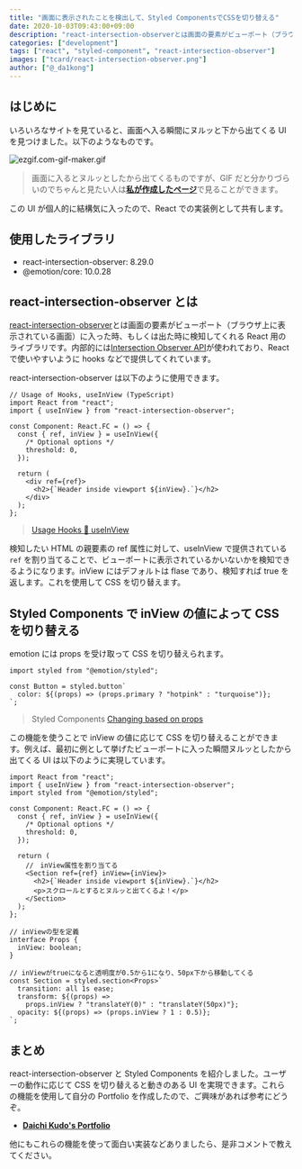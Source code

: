 ```yaml
---
title: "画面に表示されたことを検出して、Styled ComponentsでCSSを切り替える"
date: 2020-10-03T09:43:00+09:00
description: "react-intersection-observerとは画面の要素がビューポート（ブラウザ上に表示されている画面）に入った時、もしくは出た時に検知してくれる React 用のライブラリです。"
categories: ["development"]
tags: ["react", "styled-component", "react-intersection-observer"]
images: ["tcard/react-intersection-observer.png"]
author: ["@_da1kong"]
---
```


## はじめに

いろいろなサイトを見ていると、画面へ入る瞬間にヌルッと下から出てくる UI を見つけました。以下のようなものです。

![ezgif.com-gif-maker.gif](https://kudolog.net/posts/react-intersection-observer.gif)

> 画面に入るとヌルッとしたから出てくるものですが、GIF だと分かりづらいのでちゃんと見たい人は[**私が作成したページ**](https://kudoa-portfolio.vercel.app/)で見ることができます。

この UI が個人的に結構気に入ったので、React での実装例として共有します。

## 使用したライブラリ

- react-intersection-observer: 8.29.0
- @emotion/core: 10.0.28

## react-intersection-observer とは

[react-intersection-observer](https://github.com/thebuilder/react-intersection-observer)とは画面の要素がビューポート（ブラウザ上に表示されている画面）に入った時、もしくは出た時に検知してくれる React 用のライブラリです。内部的には[Intersection Observer API](https://developer.mozilla.org/ja/docs/Web/API/Intersection_Observer_API)が使われており、React で使いやすいように hooks などで提供してくれています。

react-intersection-observer は以下のように使用できます。

```tsx
// Usage of Hooks, useInView (TypeScript)
import React from "react";
import { useInView } from "react-intersection-observer";

const Component: React.FC = () => {
  const { ref, inView } = useInView({
    /* Optional options */
    threshold: 0,
  });

  return (
    <div ref={ref}>
      <h2>{`Header inside viewport ${inView}.`}</h2>
    </div>
  );
};
```

> [Usage Hooks 🎣 useInView](https://github.com/thebuilder/react-intersection-observer)

検知したい HTML の親要素の ref 属性に対して、useInView で提供されている `ref` を割り当てることで、ビューポートに表示されているかいないかを検知できるようになります。inView にはデフォルトは flase であり、検知すれば true を返します。これを使用して CSS を切り替えます。

## Styled Components で inView の値によって CSS を切り替える

emotion には props を受け取って CSS を切り替えられます。

```tsx
import styled from "@emotion/styled";

const Button = styled.button`
  color: ${(props) => (props.primary ? "hotpink" : "turquoise")};
`;
```

> Styled Components [Changing based on props](https://emotion.sh/docs/styled)

この機能を使うことで inView の値に応じて CSS を切り替えることができます。例えば、最初に例として挙げたビューポートに入った瞬間ヌルッとしたから出てくる UI は以下のように実現しています。

```tsx
import React from "react";
import { useInView } from "react-intersection-observer";
import styled from "@emotion/styled";

const Component: React.FC = () => {
  const { ref, inView } = useInView({
    /* Optional options */
    threshold: 0,
  });

  return (
    //　inView属性を割り当てる
    <Section ref={ref} inView={inView}>
      <h2>{`Header inside viewport ${inView}.`}</h2>
      <p>スクロールとするとヌルッと出てくるよ！</p>
    </Section>
  );
};

// inViewの型を定義
interface Props {
  inView: boolean;
}

// inViewがtrueになると透明度が0.5から1になり、50px下から移動してくる
const Section = styled.section<Props>`
  transition: all 1s ease;
  transform: ${(props) =>
    props.inView ? "translateY(0)" : "translateY(50px)"};
  opacity: ${(props) => (props.inView ? 1 : 0.5)};
`;
```

## まとめ

react-intersection-observer と Styled Components を紹介しました。ユーザーの動作に応じて CSS を切り替えると動きのある UI を実現できます。これらの機能を使用して自分の Portfolio を作成したので、ご興味があれば参考にどうぞ。

- [**Daichi Kudo's Portfolio**](https://kudoa-portfolio.vercel.app/)

他にもこれらの機能を使って面白い実装などありましたら、是非コメントで教えてください。
